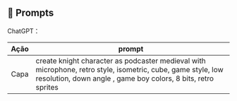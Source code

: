## 🧠 Prompts


ChatGPT：

|   Ação   | prompt                                                                                                                                                                                                                                                                         |
| :------: | ------------------------------------------------------------------------------------------------------------------------------------------------------------------------------------------------------------------------------------------------------------------------------ |
| Capa | create knight character as podcaster medieval with microphone, retro style, isometric, cube, game style, low resolution, down angle , game boy colors, 8 bits, retro sprites|
